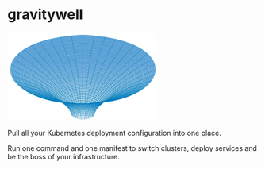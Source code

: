 # gravitywell

![gravitywell](resources/bg.png)


Pull all your Kubernetes deployment configuration into one place.

Run one command and one manifest to switch clusters, deploy services and be the boss of your infrastructure.
